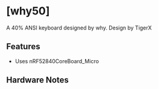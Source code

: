 # [why50]

A 40% ANSI keyboard designed by why.
Design by TigerX

## Features

- Uses nRF52840CoreBoard_Micro 

## Hardware Notes

